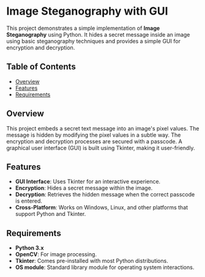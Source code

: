 # Image Steganography with GUI

This project demonstrates a simple implementation of **Image Steganography** using Python. It hides a secret message inside an image using basic steganography techniques and provides a simple GUI for encryption and decryption.

## Table of Contents
- [Overview](#overview)
- [Features](#features)
- [Requirements](#requirements)


## Overview
This project embeds a secret text message into an image's pixel values. The message is hidden by modifying the pixel values in a subtle way. The encryption and decryption processes are secured with a passcode. A graphical user interface (GUI) is built using Tkinter, making it user-friendly.

## Features
- **GUI Interface**: Uses Tkinter for an interactive experience.
- **Encryption**: Hides a secret message within the image.
- **Decryption**: Retrieves the hidden message when the correct passcode is entered.
- **Cross-Platform**: Works on Windows, Linux, and other platforms that support Python and Tkinter.

## Requirements
- **Python 3.x**
- **OpenCV**: For image processing.
- **Tkinter**: Comes pre-installed with most Python distributions.
- **OS module**: Standard library module for operating system interactions.




